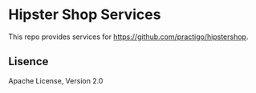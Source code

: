 # Hipster Shop Services

This repo provides services for https://github.com/practigo/hipstershop.

## Lisence

Apache License, Version 2.0
